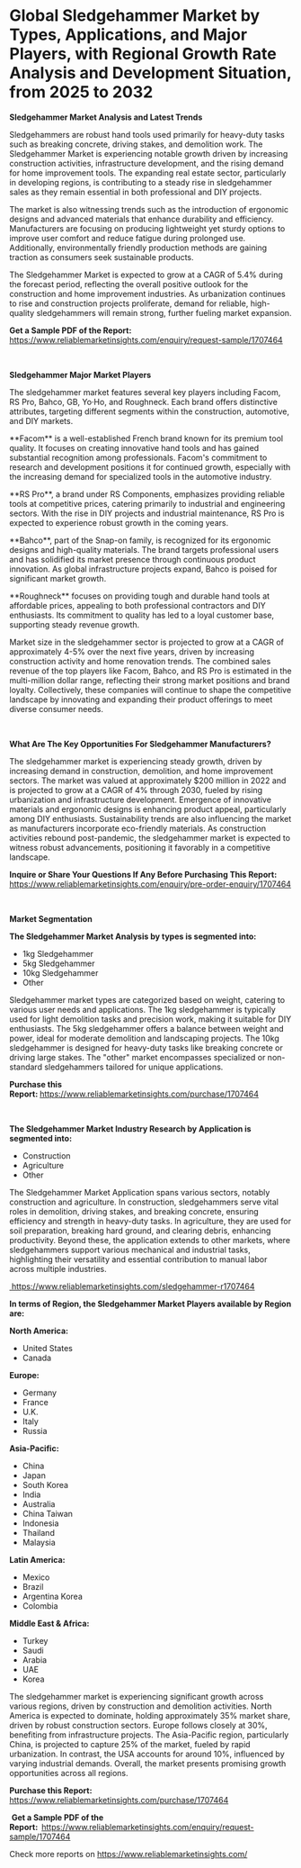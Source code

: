 <p><h1>Global Sledgehammer Market by Types, Applications, and Major Players, with Regional Growth Rate Analysis and Development Situation, from 2025 to 2032</h1></p><p><strong>Sledgehammer Market Analysis and Latest Trends</strong></p>
<p><p>Sledgehammers are robust hand tools used primarily for heavy-duty tasks such as breaking concrete, driving stakes, and demolition work. The Sledgehammer Market is experiencing notable growth driven by increasing construction activities, infrastructure development, and the rising demand for home improvement tools. The expanding real estate sector, particularly in developing regions, is contributing to a steady rise in sledgehammer sales as they remain essential in both professional and DIY projects.</p><p>The market is also witnessing trends such as the introduction of ergonomic designs and advanced materials that enhance durability and efficiency. Manufacturers are focusing on producing lightweight yet sturdy options to improve user comfort and reduce fatigue during prolonged use. Additionally, environmentally friendly production methods are gaining traction as consumers seek sustainable products.</p><p>The Sledgehammer Market is expected to grow at a CAGR of 5.4% during the forecast period, reflecting the overall positive outlook for the construction and home improvement industries. As urbanization continues to rise and construction projects proliferate, demand for reliable, high-quality sledgehammers will remain strong, further fueling market expansion.</p></p>
<p><strong>Get a Sample PDF of the Report:&nbsp;</strong> <a href="https://www.reliablemarketinsights.com/enquiry/request-sample/1707464?utm_campaign=2311&utm_medium=2&utm_source=Github&utm_content=ia&utm_term=22022025&utm_id=sledgehammer">https://www.reliablemarketinsights.com/enquiry/request-sample/1707464</a></p>
<p>&nbsp;</p>
<p><strong>Sledgehammer Major Market Players</strong></p>
<p><p>The sledgehammer market features several key players including Facom, RS Pro, Bahco, GB, Yo·Ho, and Roughneck. Each brand offers distinctive attributes, targeting different segments within the construction, automotive, and DIY markets.</p><p>**Facom** is a well-established French brand known for its premium tool quality. It focuses on creating innovative hand tools and has gained substantial recognition among professionals. Facom's commitment to research and development positions it for continued growth, especially with the increasing demand for specialized tools in the automotive industry.</p><p>**RS Pro**, a brand under RS Components, emphasizes providing reliable tools at competitive prices, catering primarily to industrial and engineering sectors. With the rise in DIY projects and industrial maintenance, RS Pro is expected to experience robust growth in the coming years.</p><p>**Bahco**, part of the Snap-on family, is recognized for its ergonomic designs and high-quality materials. The brand targets professional users and has solidified its market presence through continuous product innovation. As global infrastructure projects expand, Bahco is poised for significant market growth.</p><p>**Roughneck** focuses on providing tough and durable hand tools at affordable prices, appealing to both professional contractors and DIY enthusiasts. Its commitment to quality has led to a loyal customer base, supporting steady revenue growth.</p><p>Market size in the sledgehammer sector is projected to grow at a CAGR of approximately 4-5% over the next five years, driven by increasing construction activity and home renovation trends. The combined sales revenue of the top players like Facom, Bahco, and RS Pro is estimated in the multi-million dollar range, reflecting their strong market positions and brand loyalty. Collectively, these companies will continue to shape the competitive landscape by innovating and expanding their product offerings to meet diverse consumer needs.</p></p>
<p>&nbsp;</p>
<p><strong>What Are The Key Opportunities For Sledgehammer Manufacturers?</strong></p>
<p><p>The sledgehammer market is experiencing steady growth, driven by increasing demand in construction, demolition, and home improvement sectors. The market was valued at approximately $200 million in 2022 and is projected to grow at a CAGR of 4% through 2030, fueled by rising urbanization and infrastructure development. Emergence of innovative materials and ergonomic designs is enhancing product appeal, particularly among DIY enthusiasts. Sustainability trends are also influencing the market as manufacturers incorporate eco-friendly materials. As construction activities rebound post-pandemic, the sledgehammer market is expected to witness robust advancements, positioning it favorably in a competitive landscape.</p></p>
<p><strong>Inquire or Share Your Questions If Any Before Purchasing This Report:</strong> <a href="https://www.reliablemarketinsights.com/enquiry/pre-order-enquiry/1707464?utm_campaign=2311&utm_medium=2&utm_source=Github&utm_content=ia&utm_term=22022025&utm_id=sledgehammer">https://www.reliablemarketinsights.com/enquiry/pre-order-enquiry/1707464</a></p>
<p>&nbsp;</p>
<p><strong>Market Segmentation</strong></p>
<p><strong>The Sledgehammer Market Analysis by types is segmented into:</strong></p>
<p><ul><li>1kg Sledgehammer</li><li>5kg Sledgehammer</li><li>10kg Sledgehammer</li><li>Other</li></ul></p>
<p><p>Sledgehammer market types are categorized based on weight, catering to various user needs and applications. The 1kg sledgehammer is typically used for light demolition tasks and precision work, making it suitable for DIY enthusiasts. The 5kg sledgehammer offers a balance between weight and power, ideal for moderate demolition and landscaping projects. The 10kg sledgehammer is designed for heavy-duty tasks like breaking concrete or driving large stakes. The "other" market encompasses specialized or non-standard sledgehammers tailored for unique applications.</p></p>
<p><strong>Purchase this Report:&nbsp;</strong><a href="https://www.reliablemarketinsights.com/purchase/1707464?utm_campaign=2311&utm_medium=2&utm_source=Github&utm_content=ia&utm_term=22022025&utm_id=sledgehammer">https://www.reliablemarketinsights.com/purchase/1707464</a></p>
<p>&nbsp;</p>
<p><strong>The Sledgehammer Market Industry Research by Application is segmented into:</strong></p>
<p><ul><li>Construction</li><li>Agriculture</li><li>Other</li></ul></p>
<p><p>The Sledgehammer Market Application spans various sectors, notably construction and agriculture. In construction, sledgehammers serve vital roles in demolition, driving stakes, and breaking concrete, ensuring efficiency and strength in heavy-duty tasks. In agriculture, they are used for soil preparation, breaking hard ground, and clearing debris, enhancing productivity. Beyond these, the application extends to other markets, where sledgehammers support various mechanical and industrial tasks, highlighting their versatility and essential contribution to manual labor across multiple industries.</p></p>
<p><a href="https://www.reliablemarketinsights.com/sledgehammer-r1707464?utm_campaign=2311&utm_medium=2&utm_source=Github&utm_content=ia&utm_term=22022025&utm_id=sledgehammer">&nbsp;https://www.reliablemarketinsights.com/sledgehammer-r1707464</a></p>
<p><strong>In terms of Region, the Sledgehammer Market Players available by Region are:</strong></p>
<p>
    <p> <strong> North America: </strong>
        <ul>
            <li>United States</li>
            <li>Canada</li>
        </ul>
        </p> 
    <p> <strong> Europe: </strong>
        <ul>
            <li>Germany</li>
            <li>France</li>
            <li>U.K.</li>
            <li>Italy</li>
            <li>Russia</li>
        </ul>
        </p> 
    <p> <strong> Asia-Pacific: </strong>
        <ul>
            <li>China</li>
            <li>Japan</li>
            <li>South Korea</li>
            <li>India</li>
            <li>Australia</li>
            <li>China Taiwan</li>
            <li>Indonesia</li>
            <li>Thailand</li>
            <li>Malaysia</li>
        </ul>
        </p> 
    <p> <strong> Latin America: </strong>
        <ul>
            <li>Mexico</li>
            <li>Brazil</li>
            <li>Argentina Korea</li>
            <li>Colombia</li>
        </ul>
        </p> 
    <p> <strong> Middle East & Africa: </strong>
        <ul>
            <li>Turkey</li>
            <li>Saudi</li>
            <li>Arabia</li>
            <li>UAE</li>
            <li>Korea</li>
        </ul>
    </p>
    </p>
<p><p>The sledgehammer market is experiencing significant growth across various regions, driven by construction and demolition activities. North America is expected to dominate, holding approximately 35% market share, driven by robust construction sectors. Europe follows closely at 30%, benefiting from infrastructure projects. The Asia-Pacific region, particularly China, is projected to capture 25% of the market, fueled by rapid urbanization. In contrast, the USA accounts for around 10%, influenced by varying industrial demands. Overall, the market presents promising growth opportunities across all regions.</p></p>
<p><strong>Purchase this Report: </strong><a href="https://www.reliablemarketinsights.com/purchase/1707464?utm_campaign=2311&utm_medium=2&utm_source=Github&utm_content=ia&utm_term=22022025&utm_id=sledgehammer">https://www.reliablemarketinsights.com/purchase/1707464</a></p>
<p>&nbsp;<strong>Get a Sample PDF of the Report:&nbsp;&nbsp;</strong><a href="https://www.reliablemarketinsights.com/enquiry/request-sample/1707464?utm_campaign=2311&utm_medium=2&utm_source=Github&utm_content=ia&utm_term=22022025&utm_id=sledgehammer">https://www.reliablemarketinsights.com/enquiry/request-sample/1707464</a></p>
<p><strong></strong></p>
<p>Check more reports on <a href="https://www.reliablemarketinsights.com/?utm_campaign=2311&utm_medium=2&utm_source=Github&utm_content=ia&utm_term=22022025&utm_id=sledgehammer">https://www.reliablemarketinsights.com/</a></p>